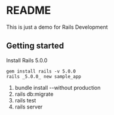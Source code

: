 # README

This is just a demo for Rails Development

## Getting started

Install Rails 5.0.0
```shell
gem install rails -v 5.0.0
rails _5.0.0_ new sample_app
```
1. bundle install --without production
2. rails db:migrate
3. rails test
4. rails server
